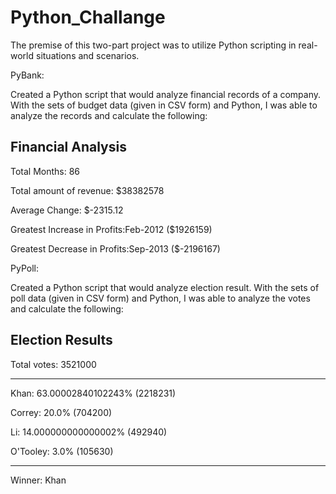 # Python_Challange

The premise of this two-part project was to utilize Python scripting in real-world situations and scenarios.

PyBank:

Created a Python script that would analyze financial records of a company. With the sets of budget data (given in CSV form) and Python, I was able to analyze the records and calculate the following:

Financial Analysis 
 -----------------------------------------------  
Total Months: 86

Total amount of revenue: $38382578

Average Change: $-2315.12

Greatest Increase in Profits:Feb-2012 ($1926159)

Greatest Decrease in Profits:Sep-2013 ($-2196167)


PyPoll:

Created a Python script that would analyze election result. With the sets of poll data (given in CSV form) and Python, I was able to analyze the votes and calculate the following:

Election Results
--------------------------

Total votes: 3521000

--------------------------

Khan: 63.00002840102243% (2218231)

Correy: 20.0% (704200)

Li: 14.000000000000002% (492940)

O'Tooley: 3.0% (105630)

--------------------------

Winner: Khan
